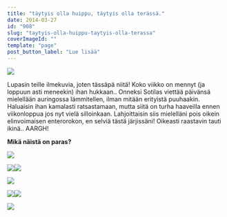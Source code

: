 ```yaml
---
title: "täytyis olla huippu, täytyis olla terässä."
date: 2014-03-27
id: "908"
slug: "taytyis-olla-huippu-taytyis-olla-terassa"
coverImageId: ""
template: "page"
post_button_label: "Lue lisää"
---
```


[![](/images/IMG_0054_.png)](http://1.bp.blogspot.com/-pzzeTWzf9pk/UzRTLpYj8BI/AAAAAAAAIMY/t-_sNWKGs7I/s1600/IMG_0054_.png)

Lupasin teille ilmekuvia, joten tässäpä niitä! Koko viikko on mennyt (ja loppuun asti meneekin) ihan hukkaan.. Onneksi Sotilas viettää päivänsä mielellään auringossa lämmitellen, ilman mitään erityistä puuhaakin. Haluaisin ihan kamalasti ratsastamaan, mutta siitä on turha haaveilla ennen viikonloppua jos nyt vielä silloinkaan. Lahjoittaisin siis mielelläni pois oikein elinvoimaisen enterorokon, en selviä tästä järjissäni! Oikeasti raastavin tauti ikinä.. AARGH!

**Mikä näistä on paras?**

[![](/images/IMG_0235i.JPG)](http://2.bp.blogspot.com/-6EIzzfhF4KA/UzR8JN0ZqGI/AAAAAAAAINY/2VfjBWYNEEs/s1600/IMG_0235i.JPG)

[![](/images/IMG_0077.JPG)](http://1.bp.blogspot.com/-nMZJdrmzJfs/UzRTLuRd9-I/AAAAAAAAIMQ/bcWxa28pKb4/s1600/IMG_0077.JPG)[![](/images/IMG_0131.JPG)](http://4.bp.blogspot.com/-nn_syPkmVLQ/UzRTLsU-UZI/AAAAAAAAIMU/vwsxyrh3cj0/s1600/IMG_0131.JPG)

[![](/images/IMG_0010_.png)](http://3.bp.blogspot.com/-PFamW6uIMM0/UzR7uYXjn3I/AAAAAAAAINA/DtanAtNfFto/s1600/IMG_0010_.png)

[![](/images/IMG_0152.JPG)](http://3.bp.blogspot.com/-m2o7ukJBvtc/UzR8BCr_taI/AAAAAAAAINQ/ZeDzuTpvsW8/s1600/IMG_0152.JPG)[![](/images/IMG_0039.JPG)](http://1.bp.blogspot.com/-qT4MStpGnmk/UzRPMe1X16I/AAAAAAAAIMA/CFCFiKz6TBM/s1600/IMG_0039.JPG)

[![](/images/IMG_0145.JPG)](http://2.bp.blogspot.com/-aUVX0cWkbI8/UzR-PinDW4I/AAAAAAAAIN0/9s2aEh-IjT4/s1600/IMG_0145.JPG)
